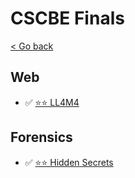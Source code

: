 # CSCBE Finals

[< Go back](../../README.md)

## Web

- ✅ [⭐⭐ LL4M4](./Web/LL4M4/README.md)

## Forensics

- ✅ [⭐⭐ Hidden Secrets](./Forensics/Hidden_Secrets/README.md)
